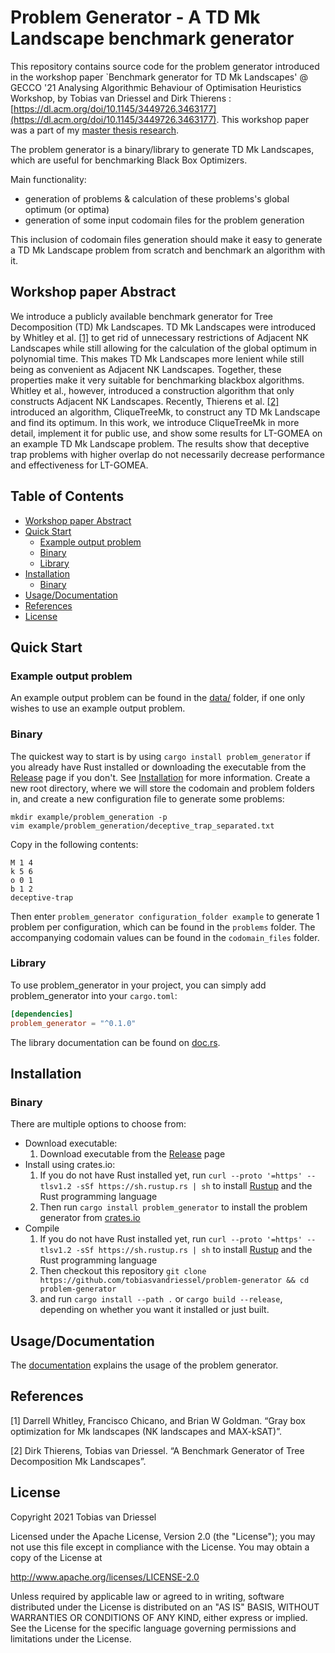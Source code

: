 <!-- omit in toc -->
# Problem Generator - A TD Mk Landscape benchmark generator

<!-- TODO: abstract, paper, source code, install script, executable. -->
<!-- example problem instance text file, with k = 5, o = 2, M = 10 -->

This repository contains source code for the problem generator introduced in the workshop paper `Benchmark generator for TD Mk Landscapes' @ GECCO '21 Analysing Algorithmic Behaviour of Optimisation Heuristics Workshop, by Tobias van Driessel and Dirk Thierens : [https://dl.acm.org/doi/10.1145/3449726.3463177](https://dl.acm.org/doi/10.1145/3449726.3463177). This workshop paper was a part of my [master thesis research](https://www.dropbox.com/s/8gcxlszjxumogys/TDMkLandscape_poster.pdf?dl=0).

The problem generator is a binary/library to generate TD Mk Landscapes, which are useful for benchmarking Black Box Optimizers. 
<!-- (with fixed clique/subfunction size k, overlapping variables between cliques/subfunctions o, and number of branches in the clique tree b values)-->
Main functionality:
* generation of problems & calculation of these problems's global optimum (or optima)
* generation of some input codomain files for the problem generation

This inclusion of codomain files generation should make it easy to generate a TD Mk Landscape problem from scratch and benchmark an algorithm with it.


## Workshop paper Abstract

We introduce a publicly available benchmark generator for Tree Decomposition (TD) Mk Landscapes. TD Mk Landscapes were introduced by Whitley et al. [\[1\]](#references) to get rid of unnecessary restrictions of Adjacent NK Landscapes while still allowing for the calculation of the global optimum in polynomial time. This makes TD Mk Landscapes more lenient while still being as convenient as Adjacent NK Landscapes. Together, these properties make it very suitable for benchmarking blackbox algorithms. Whitley et al., however, introduced a construction algorithm that only constructs Adjacent NK Landscapes. Recently, Thierens et al. [\[2\]](#references) introduced an algorithm, CliqueTreeMk, to construct any TD Mk Landscape and find its optimum. In this work, we introduce CliqueTreeMk in more detail, implement it for public use, and show some results for LT-GOMEA on an example TD Mk Landscape problem. The results show that deceptive trap problems with higher overlap do not necessarily decrease performance and effectiveness for LT-GOMEA.



<!-- omit in toc -->
## Table of Contents
- [Workshop paper Abstract](#workshop-paper-abstract)
- [Quick Start](#quick-start)
  - [Example output problem](#example-output-problem)
  - [Binary](#binary)
  - [Library](#library)
- [Installation](#installation)
  - [Binary](#binary-1)
- [Usage/Documentation](#usagedocumentation)
- [References](#references)
- [License](#license)

## Quick Start

### Example output problem

An example output problem can be found in the [data/](https://github.com/tobiasvandriessel/problem-generator/tree/main/data/) folder, if one only wishes to use an example output problem.

### Binary 

The quickest way to start is by using ```cargo install problem_generator``` if you already have Rust installed or downloading the executable from the [Release](https://github.com/tobiasvandriessel/problem-generator/releases/latest) page if you don't. See [Installation](#installation) for more information.
Create a new root directory, where we will store the codomain and problem folders in, and create a new configuration file to generate some problems:
```
mkdir example/problem_generation -p
vim example/problem_generation/deceptive_trap_separated.txt
```

Copy in the following contents:
```
M 1 4
k 5 6
o 0 1
b 1 2
deceptive-trap
```

Then enter ```problem_generator configuration_folder example``` to generate 1 problem per configuration, which can be found in the `problems` folder. The accompanying codomain values can be found in the `codomain_files` folder.

### Library

To use problem_generator in your project, you can simply add problem_generator into your ```cargo.toml```: 

```toml
[dependencies]
problem_generator = "^0.1.0"
```

The library documentation can be found on [doc.rs](https://docs.rs/problem_generator/0.1.0).

## Installation

### Binary

There are multiple options to choose from:
- Download executable:
	1. Download executable from the [Release](https://github.com/tobiasvandriessel/problem-generator/releases/latest) page
- Install using crates.io:  
	1. If you do not have Rust installed yet, run ```curl --proto '=https' --tlsv1.2 -sSf https://sh.rustup.rs | sh``` to install [Rustup](https://rustup.rs/) and the Rust programming language  
	2. Then run ```cargo install problem_generator``` to install the problem generator from [crates.io](https://crates.io/)  
- Compile  
	1. If you do not have Rust installed yet, run ```curl --proto '=https' --tlsv1.2 -sSf https://sh.rustup.rs | sh``` to install [Rustup](https://rustup.rs/) and the Rust programming language  
	2. Then checkout this repository ```git clone https://github.com/tobiasvandriessel/problem-generator && cd problem-generator```  
	3. and run ```cargo install --path .``` or ```cargo build --release```, 
	     depending on whether you want it installed or just built.  

## Usage/Documentation

The [documentation](https://tobiasvandriessel.github.io/problem-generator/) explains the usage of the problem generator.



## References 

\[1\] Darrell Whitley, Francisco Chicano, and Brian W Goldman. “Gray box optimization for Mk landscapes (NK landscapes and MAX-kSAT)”.

\[2\] Dirk Thierens, Tobias van Driessel. “A Benchmark Generator of Tree Decomposition Mk Landscapes”.

## License

Copyright 2021 Tobias van Driessel

Licensed under the Apache License, Version 2.0 (the "License");
you may not use this file except in compliance with the License.
You may obtain a copy of the License at

http://www.apache.org/licenses/LICENSE-2.0

Unless required by applicable law or agreed to in writing, software
distributed under the License is distributed on an "AS IS" BASIS,
WITHOUT WARRANTIES OR CONDITIONS OF ANY KIND, either express or implied.
See the License for the specific language governing permissions and
limitations under the License.